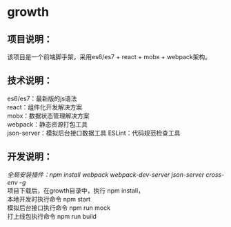 # growth
## 项目说明：
  该项目是一个前端脚手架，采用es6/es7 + react + mobx + webpack架构。
## 技术说明：
  es6/es7：最新版的js语法<br>
  react：组件化开发解决方案<br>
  mobx：数据状态管理解决方案<br>
  webpack：静态资源打包工具<br>
  json-server：模拟后台接口数据工具
  ESLint：代码规范检查工具
## 开发说明：
 *全局安装插件：npm install webpack webpack-dev-server json-server cross-env -g*<br>
  项目下载后，在growth目录中，执行 npm install，<br>
  本地开发时执行命令 npm start <br>
  模拟后台接口执行命令 npm run mock <br>
  打上线包执行命令 npm run build
